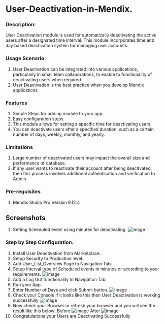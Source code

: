 # User-Deactivation-in-Mendix.

### Description:
User Deactivation module is used for automatically deactivating the active users after a designated time interval. This module incorporates time and day based deactivation system for managing user accounts.

### Usage Scenario:
1. User Deactivation can be integrated into various applications, particularly in small team collaborations, to enable to functionality of deactivating users when required.
2. User Deactivation is the best practice when you develop Mendix applications.

### Features 
1.	Simple Steps for adding module to your app.
2.	Easy configuration steps.
3.	This module allows for setting a specific time for deactivating users.
4.	You can deactivate users after a specified duration, such as a certain number of days, weekly, monthly, and yearly.

### Limitations
1.	Large number of deactivated users may impact the overall size and performance of database.
2.	If any user wants to reactivate their account after being deactivated, then this process involves additional authentication and verification to Admin.

### Pre-requisites
1.	Mendix Studio Pro Version 9.12.4

## Screenshots 
1. Setting Scheduled event using minutes for deactivating.
![image](https://github.com/kadamshweta11/User-Deactivation-in-Mendix./assets/67953305/7032595a-3e7f-4bac-9c25-08df5a32a3dd)

### Step by Step Configuration.
1. Install User Deactivation from Marketplace.
2. Setup Security to Production level.
3. Add User_List_Overview Page to Navigation Tab.
4. Setup Interval type of Scheduled events in minutes or according to your requirements.
![image](https://github.com/kadamshweta11/User-Deactivation-in-Mendix./assets/67953305/08b12b1c-7e83-41c6-b306-aa6ddfe8ea2a)
5. Add a Log Out functionality to Navigation Tab.
6. Run your App.
7. Enter Number of Days and click Submit button.
![image](https://github.com/kadamshweta11/User-Deactivation-in-Mendix./assets/67953305/62dfc2a1-e287-448f-ae93-327c9f499fef)
8. Check your Console if it looks like this then User Deactivation is working successfully
![image](https://github.com/kadamshweta11/User-Deactivation-in-Mendix./assets/67953305/535920c1-5484-40e6-bae3-8eb458e816d0)
9. Now check your Browser or refresh your browser  and you will see the result like this below:
Before
![image](https://github.com/kadamshweta11/User-Deactivation-in-Mendix./assets/67953305/068d5ceb-fc26-425a-be8c-98bc0b95d2d4)
After
![image](https://github.com/kadamshweta11/User-Deactivation-in-Mendix./assets/67953305/67a3661d-0297-4026-b51a-b9bf775f6489)
10. Congratulations your Users are Deactivating Successfully









